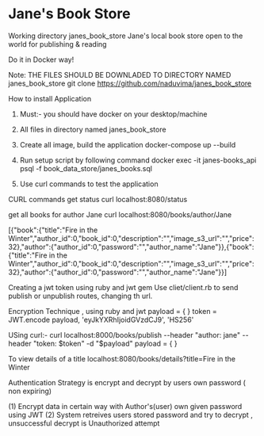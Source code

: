 # Jane's Book Store
Working directory janes_book_store
Jane's local book store open to the world for publishing &amp; reading

Do it in Docker way!

Note: THE FILES SHOULD BE DOWNLADED TO DIRECTORY NAMED janes_book_store
git clone https://github.com/naduvima/janes_book_store


How to install Application
1. Must:- you should have docker on your desktop/machine

2. All files in directory named janes_book_store

3. Create all image, build the application
docker-compose up --build

4. Run setup script by following command
docker exec -it janes-books_api psql -f  book_data_store/janes_books.sql

5. Use curl commands to test the application

CURL commands
get status
curl localhost:8080/status

get all books for author Jane
curl localhost:8080/books/author/Jane

[{"book":{"title":"Fire in the Winter","author_id":0,"book_id":0,"description":"","image_s3_url":"","price":32},"author":{"author_id":0,"password":"","author_name":"Jane"}},{"book":{"title":"Fire in the Winter","author_id":0,"book_id":0,"description":"","image_s3_url":"","price":32},"author":{"author_id":0,"password":"","author_name":"Jane"}}]


Creating a jwt token using ruby and jwt gem 
Use cliet/client.rb to send publish or unpublish routes, changing th url.

Encryption Technique , using ruby and jwt
payload = { }
token = JWT.encode payload, 'eyJkYXRhIjoidGVzdCJ9', 'HS256'

USing curl:-
curl localhost:8000/books/publish --header "author: jane" --header "token: $token"  -d "$payload"
payload = { }

To view details of a title
localhost:8080/books/details?title=Fire in the Winter


Authentication Strategy is encrypt and decrypt by users own password ( non expiring)

(1) Encrypt data in certain way with Author's(user) own given password using JWT
(2) System retreives users stored password and try to decrypt , unsuccessful decrypt is Unauthorized attempt



